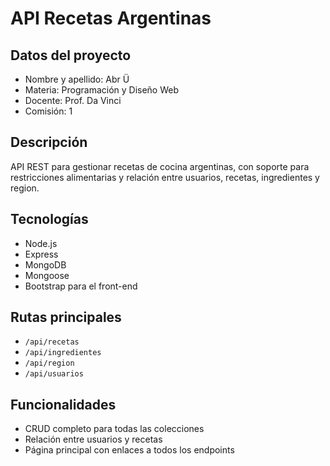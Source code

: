 # API Recetas Argentinas

## Datos del proyecto
- Nombre y apellido: Abr Ü
- Materia: Programación y Diseño Web
- Docente: Prof. Da Vinci
- Comisión: 1

## Descripción
API REST para gestionar recetas de cocina argentinas, con soporte para restricciones alimentarias y relación entre usuarios, recetas, ingredientes y region.

## Tecnologías
- Node.js
- Express
- MongoDB
- Mongoose
- Bootstrap para el front-end

## Rutas principales
- `/api/recetas`
- `/api/ingredientes`
- `/api/region`
- `/api/usuarios`

## Funcionalidades
- CRUD completo para todas las colecciones
- Relación entre usuarios y recetas
- Página principal con enlaces a todos los endpoints
